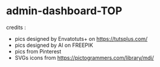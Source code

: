 # admin-dashboard-TOP

credits : 
- pics designed by Envatotuts+ on https://tutsplus.com/
- pics designed by AI on FREEPIK
- pics from Pinterest
- SVGs icons from https://pictogrammers.com/library/mdi/
 